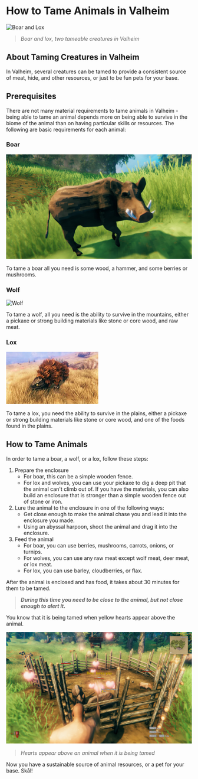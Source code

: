 # How to Tame Animals in Valheim

![Boar and Lox](knightj/assets/images/screenshots/tamable-animals-in-valheim.avif "Tameable Creatures")

>*Boar and lox, two tameable creatures in Valheim*

## About Taming Creatures in Valheim

In Valheim, several creatures can be tamed to provide a consistent source of meat, hide, and other resources, or just to be fun pets for your base.

## Prerequisites

There are not many material requirements to tame animals in Valheim - being able to tame an animal depends more on being able to survive in the biome of the animal than on having particular skills or resources. The following are basic requirements for each animal:

### Boar

![Boar](knightj/assets/images/screenshots/valheim-taming.jpg "Boar")

To tame a boar all you need is some wood, a hammer, and some berries or mushrooms.

### Wolf

![Wolf](knightj/assets/images/screenshots/Valheim-update-adds-wolf-hunts-and-Fuling-invasions.avif "Wolf")

To tame a wolf, all you need is the ability to survive in the mountains, either a pickaxe or strong building materials like stone or core wood, and raw meat.

### Lox

![Lox](knightj/assets/images/screenshots/Lox1.webp "Lox")

To tame a lox, you need the ability to survive in the plains, either a pickaxe or strong building materials like stone or core wood, and one of the foods found in the plains.

## How to Tame Animals

In order to tame a boar, a wolf, or a lox, follow these steps:

1. Prepare the enclosure
    - For boar, this can be a simple wooden fence.
    - For lox and wolves, you can use your pickaxe to dig a deep pit that the animal can't climb out of. If you have the materials, you can also build an enclosure that is stronger than a simple wooden fence out of stone or iron.
2. Lure the animal to the enclosure in one of the following ways:
    - Get close enough to make the animal chase you and lead it into the enclosure you made.
    - Using an abyssal harpoon, shoot the animal and drag it into the enclosure.
3. Feed the animal
    - For boar, you can use berries, mushrooms, carrots, onions, or turnips.
    - For wolves, you can use any raw meat except wolf meat, deer meat, or lox meat.
    - For lox, you can use barley, cloudberries, or flax.

After the animal is enclosed and has food, it takes about 30 minutes for them to be tamed. 

>_**During this time you need to be close to the animal, but not close enough to alert it.**_

You know that it is being tamed when yellow hearts appear above the animal.

![Taming Boar](knightj/assets/images/screenshots/Valheim-How-to-Tame-Boar.png.webp "Taming Boar")

>*Hearts appear above an animal when it is being tamed*

Now you have a sustainable source of animal resources, or a pet for your base. Skål!

